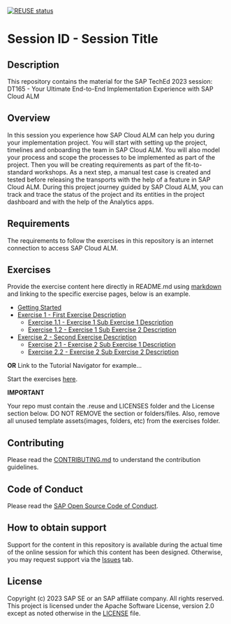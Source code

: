 [![REUSE status](https://api.reuse.software/badge/github.com/SAP-samples/teched2023-DT165)](https://api.reuse.software/info/github.com/SAP-samples/teched2023-DT165)

# Session ID - Session Title

## Description

This repository contains the material for the SAP TechEd 2023 session: DT165 - Your Ultimate End-to-End Implementation Experience with SAP Cloud ALM

## Overview

In this session you experience how SAP Cloud ALM can help you during your implementation project.
You will start with setting up the project, timelines and onboarding the team in SAP Cloud ALM. You will also model your process and scope the processes to be implemented as part of the project. Then you will be creating requirements as part of the fit-to-standard workshops. As a next step, a manual test case is created and tested before releasing the transports with the help of a feature in SAP Cloud ALM.
During this project journey guided by SAP Cloud ALM, you can track and trace the status of the project and its entities in the project dashboard and with the help of the Analytics apps.


## Requirements

The requirements to follow the exercises in this repository is an internet connection to access SAP Cloud ALM.

## Exercises

Provide the exercise content here directly in README.md using [markdown](https://guides.github.com/features/mastering-markdown/) and linking to the specific exercise pages, below is an example.

- [Getting Started](exercises/ex0/)
- [Exercise 1 - First Exercise Description](exercises/ex1/)
    - [Exercise 1.1 - Exercise 1 Sub Exercise 1 Description](exercises/ex1#exercise-11-sub-exercise-1-description)
    - [Exercise 1.2 - Exercise 1 Sub Exercise 2 Description](exercises/ex1#exercise-12-sub-exercise-2-description)
- [Exercise 2 - Second Exercise Description](exercises/ex2/)
    - [Exercise 2.1 - Exercise 2 Sub Exercise 1 Description](exercises/ex2#exercise-21-sub-exercise-1-description)
    - [Exercise 2.2 - Exercise 2 Sub Exercise 2 Description](exercises/ex2#exercise-22-sub-exercise-2-description)

  
**OR** Link to the Tutorial Navigator for example...

Start the exercises [here](https://developers.sap.com/tutorials/abap-environment-trial-onboarding.html).

**IMPORTANT**

Your repo must contain the .reuse and LICENSES folder and the License section below. DO NOT REMOVE the section or folders/files. Also, remove all unused template assets(images, folders, etc) from the exercises folder. 

## Contributing
Please read the [CONTRIBUTING.md](./CONTRIBUTING.md) to understand the contribution guidelines.

## Code of Conduct
Please read the [SAP Open Source Code of Conduct](https://github.com/SAP-samples/.github/blob/main/CODE_OF_CONDUCT.md).

## How to obtain support

Support for the content in this repository is available during the actual time of the online session for which this content has been designed. Otherwise, you may request support via the [Issues](../../issues) tab.

## License
Copyright (c) 2023 SAP SE or an SAP affiliate company. All rights reserved. This project is licensed under the Apache Software License, version 2.0 except as noted otherwise in the [LICENSE](LICENSES/Apache-2.0.txt) file.
